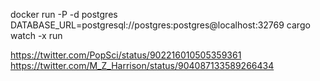 docker run -P -d postgres
DATABASE_URL=postgresql://postgres:postgres@localhost:32769 cargo watch -x run

https://twitter.com/PopSci/status/902216010505359361
https://twitter.com/M_Z_Harrison/status/904087133589266434